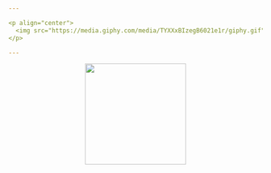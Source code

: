 ```yaml
---

<p align="center">
  <img src="https://media.giphy.com/media/TYXXxBIzegB6021e1r/giphy.gif" width="438px"/> <img src="https://media.giphy.com/media/TYXXxBIzegB6021e1r/giphy.gif" width="438px"/>
</p>

---
```


<a href="https://github.com/anuraghazra/github-readme-stats">
  <p align="center">
    <img src="https://github-readme-stats.vercel.app/api?username=WabWab-E&show_icons=true&custom_title=Working%20On%20🚀&icon_color=4641D9&title_color=000000&bg_color=E5E5E5&text_color=898989" height="200px"/>
    </p>
</a>
